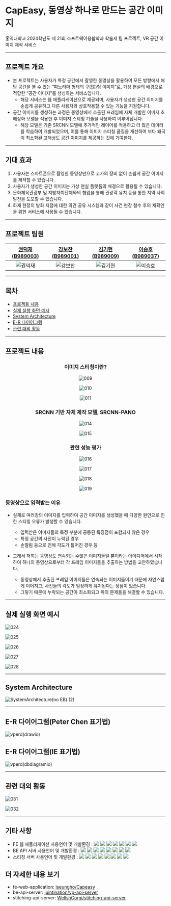 # CapEasy, 동영상 하나로 만드는 공간 이미지
홍익대학교 2024학년도 제 21회 소프트웨어융합학과 학술제 팀 프로젝트, VR 공간 이미지 제작 서비스

---

## 프로젝트 개요

- 본 프로젝트는 사용자가 특정 공간에서 촬영한 동영상을 활용하여 모든 방향에서 해당 공간을 볼 수 있는 “파노라마 형태의 구(球)형 이미지”로, 가상 현실의 배경으로 적합한 “공간 이미지”를 생성하는 서비스입니다.
  - 해당 서비스는 웹 애플리케이션으로 제공되며, 사용자가 생성한 공간 이미지를 손쉽게 공유하고 다른 사용자와 상호작용할 수 있는 기능을 지원합니다.
- 공간 이미지를 생성하는 과정은 동영상에서 추출된 프레임에 자체 개발한 이미지 초해상화 모델을 적용한 후 이미지 스티칭 기술을 사용하여 이루어집니다.
  - 해당 모델은 기존 SRCNN 모델에 추가적인 레이어를 적용하고 더 많은 데이터를 학습하여 개발되었으며, 이를 통해 이미지 스티칭 품질을 개선하여 보다 왜곡이 최소화된 고해상도 공간 이미지를 제공하는 것에 기여한다.

---

## 기대 효과

1.  사용자는 스마트폰으로 촬영한 동영상만으로 고가의 장비 없이 손쉽게 공간 이미지를 제작할 수 있습니다.
2. 사용자가 생성한 공간 이미지는 가상 현실 플랫폼의 배경으로 활용될 수 있습니다.
3. 문화체육관광부 및 지방자치단체와의 협업을 통해 관광객 유치 등을 통한 지역 사회 발전을 도모할 수 있습니다.
4. 화재 현장의 발화 지점에 대한 의견 공유 시스템과 같이 사건 현장 철수 후의 재확인을 위한 서비스에 사용될 수 있습니다.

---

## 프로젝트 팀원

| [권덕재(B989003)](https://github.com/juintination) | [강보찬(B989001)](https://github.com/WellshCorgi) | [김기현(B989009)](https://github.com/FIFLove) | [이승호(B989037)](https://github.com/iseungho) |
| :--: | :--: | :--: | :--: |
|![권덕재](https://github.com/user-attachments/assets/4eb9689b-8ac9-4df7-a11a-d83ace99a776)|![강보찬](https://github.com/user-attachments/assets/b7d1eaa2-6aeb-48a8-826b-2372b00021aa)|![김기현](https://github.com/user-attachments/assets/277bf4da-04a7-4f0a-97bc-0dea5d9202bf)|![이승호](https://github.com/user-attachments/assets/ef8bf72d-ad98-4fba-8564-2d9303a37502)|

---

## 목차

- [프로젝트 내용](#프로젝트-내용)
- [실제 실행 화면 예시](#실제-실행-화면-예시)
- [System Architecture](#System-Architecture)
- [E-R 다이어그램](#E-R-다이어그램Peter-Chen-표기법)
- [관련 대외 활동](#관련-대외-활동)

---

## 프로젝트 내용

<div align="center" >

### 이미지 스티칭이란?

![009](https://github.com/user-attachments/assets/acc0f05e-6cb9-4e86-adba-7867399fea7f)

![010](https://github.com/user-attachments/assets/a3dbcd36-0879-4c4f-9de2-2ced856e67da)

![011](https://github.com/user-attachments/assets/a99d36ed-87a7-4aa1-b9e8-f8c51699e780)

### SRCNN 기반 자체 제작 모델, SRCNN-PANO

![014](https://github.com/user-attachments/assets/c5b58bd9-4b0d-438a-b0ff-d36659fb1476)

![015](https://github.com/user-attachments/assets/77fb6ae8-3714-4604-b417-413728c970a0)

### 관련 성능 평가

![016](https://github.com/user-attachments/assets/20b827e2-0df3-439f-9aa2-5bcd42e14657)

![017](https://github.com/user-attachments/assets/413fd0aa-be0c-4f2f-a0f7-4998efa4b980)

![018](https://github.com/user-attachments/assets/186d3103-0078-410f-8080-53d2a1bd9b2f)

![019](https://github.com/user-attachments/assets/dda58ec1-0bac-45d7-b93e-590c9ed52d64)

</div>

### 동영상으로 입력받는 이유

- 실제로 여러장의 이미지를 입력하여 공간 이미지를 생성했을 때 다양한 원인으로 인한 스티칭 오류가 발생할 수 있습니다.
  - 입력받은 이미지들의 특정 부분에 공통된 특징점이 포함되지 않은 경우
  - 특정 공간의 사진이 누락된 경우
  - 손떨림 등으로 인해 각도가 틀어진 경우 등

- 그래서 저희는 동영상도 연속되는 수많은 이미지들일 뿐이라는 아이디어에서 시작하여 하나의 동영상으로부터 각 프레임 이미지들을 추출하는 방법을 고안하였습니다.
  - 동영상에서 추출된 프레임 이미지들은 연속되는 이미지들이기 때문에 자연스럽게 이어지고, 사진들의 각도가 일정하게 유지된다는 장점이 있습니다.
  - 그렇기 때문에 누락되는 공간이 최소화되고 위의 문제들을 해결할 수 있습니다.

---

## 실제 실행 화면 예시

![024](https://github.com/user-attachments/assets/9902ed12-1944-4d12-a7ed-56dabbaf855c)

![025](https://github.com/user-attachments/assets/2e3a1b30-5074-4103-a1a9-3f965cc95fea)

![026](https://github.com/user-attachments/assets/2ea92230-58c0-4e51-9c8f-fb0234ac4973)

![027](https://github.com/user-attachments/assets/4b62529e-c3d1-4ea7-af63-08968c5a12d8)

![028](https://github.com/user-attachments/assets/8e2a2d7c-79d4-4776-8a61-398dbeb97bd4)

---

## System Architecture

![SystemArchitecture(no EB) (2)](https://github.com/user-attachments/assets/5b86957e-f18d-4060-a198-85691b13962b)

---

## E-R 다이어그램(Peter Chen 표기법)

![vperd(drawio)](https://github.com/user-attachments/assets/eae239eb-9f2f-41f4-838d-a8f0ce96521c)

## E-R 다이어그램(IE 표기법)

![vperd(dbdiagramio)](https://github.com/user-attachments/assets/ab43aa15-3bc8-479a-a6b4-dddeb87aa455)

---

## 관련 대외 활동

![031](https://github.com/user-attachments/assets/7f57be15-1767-4d09-bcd3-f336432a8216)

![032](https://github.com/user-attachments/assets/faaabb88-928f-4402-8073-16425206b135)

---

## 기타 사항

- FE 웹 애플리케이션 사용언어 및 개발환경 : <img src="https://img.shields.io/badge/Visual Studio Code-007ACC?style=for-the-badge&logo=Visual Studio Code&logoColor=white"> <img src="https://img.shields.io/badge/WebStorm-000000?style=for-the-badge&logo=WebStorm&logoColor=white"> <img src="https://img.shields.io/badge/Node.js-5FA04E?style=for-the-badge&logo=nodedotjs&logoColor=white"> <img src ="https://img.shields.io/badge/HTML5-E34F26.svg?&style=for-the-badge&logo=HTML5&logoColor=white"/> <img src ="https://img.shields.io/badge/JavaScriipt-F7DF1E.svg?&style=for-the-badge&logo=JavaScript&logoColor=black"/> <img src ="https://img.shields.io/badge/CSS3-1572B6.svg?&style=for-the-badge&logo=CSS3&logoColor=white"/> <img src ="https://img.shields.io/badge/Tailwind CSS-06B6D4.svg?&style=for-the-badge&logo=Tailwind CSS&logoColor=white">
- BE API 서버 사용언어 및 개발환경 : <img src="https://img.shields.io/badge/IntelliJ IDEA-000000?style=for-the-badge&logo=IntelliJ IDEA&logoColor=white"> <img src="https://img.shields.io/badge/java-007396?style=for-the-badge&logo=OpenJDK&logoColor=white"> <img src="https://img.shields.io/badge/Spring-6DB33F?style=for-the-badge&logo=spring&logoColor=white"> <img src="https://img.shields.io/badge/Spring Boot-6DB33F?style=for-the-badge&logo=spring boot&logoColor=white"> <img src="https://img.shields.io/badge/Spring Security-6DB33F?style=for-the-badge&logo=spring security&logoColor=white"> <img src="https://img.shields.io/badge/json web tokens-000000?style=for-the-badge&logo=json web tokens&logoColor=white"> <img src="https://img.shields.io/badge/MariaDB-003545?style=for-the-badge&logo=mariadb&logoColor=white"> <img src="https://img.shields.io/badge/Junit5-25A162?style=for-the-badge&logo=junit5&logoColor=white"> 
- 스티칭 서버 사용언어 및 개발환경 : <img src="https://img.shields.io/badge/Visual Studio Code-007ACC?style=for-the-badge&logo=Visual Studio Code&logoColor=white"> <img src="https://img.shields.io/badge/python-3776AB?style=for-the-badge&logo=python&logoColor=white"> <img src="https://img.shields.io/badge/OpenCV-5C3EE8?style=for-the-badge&logo=opencv&logoColor=white"> <img src="https://img.shields.io/badge/PyTorch-EE4C2C?style=for-the-badge&logo=pytorch&logoColor=white"> <img src="https://img.shields.io/badge/NumPy-013243?style=for-the-badge&logo=numpy&logoColor=white"> <img src="https://img.shields.io/badge/Django-092E20?style=for-the-badge&logo=django&logoColor=white"> <img src="https://img.shields.io/badge/Flask-000000?style=for-the-badge&logo=flask&logoColor=white"> <img src="https://img.shields.io/badge/FastAPI-009688?style=for-the-badge&logo=fastapi&logoColor=white">

## 더 자세한 내용 보기

- fe-web-application: [iseungho/Capeasy](https://github.com/comprehensive-giftset/fe-web-application)
- be-api-server: [juintination/vp-api-server](https://github.com/comprehensive-giftset/be-api-server)
- stitching-api-server: [WellshCorgi/stitching-api-server](https://github.com/comprehensive-giftset/stitching-api-server)
